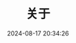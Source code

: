 ---
title: 关于
date: 2024-08-17 20:34:26
aside: false
top_img: false
background: "#f8f9fe"
comments: false
type: "about"
---